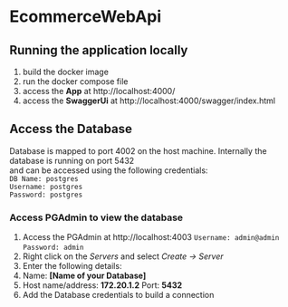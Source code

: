 # EcommerceWebApi

## Running the application locally

1. build the docker image
2. run the docker compose file
3. access the **App** at http://localhost:4000/
4. access the **SwaggerUi** at http://localhost:4000/swagger/index.html

## Access the Database

Database is mapped to port 4002 on the host machine. Internally the database is running on port 5432   
and can be accessed using the following credentials:  
`DB Name: postgres`    
`Username: postgres`  
`Password: postgres`

### Access PGAdmin to view the database

1. Access the PGAdmin at http://localhost:4003
   `Username: admin@admin`  
   `Password: admin`
2. Right click on the *Servers* and select *Create -> Server*
3. Enter the following details:
4. Name: **[Name of your Database]**
5. Host name/address: **172.20.1.2**  Port: **5432**
6. Add the Database credentials to build a connection

